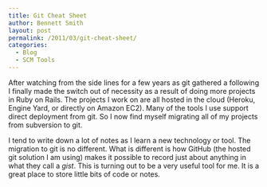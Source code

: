 ```yaml
---
title: Git Cheat Sheet
author: Bennett Smith
layout: post
permalink: /2011/03/git-cheat-sheet/
categories:
  - Blog
  - SCM Tools
---
```

After watching from the side lines for a few years as git gathered a following I finally made the switch out of necessity as a result of doing more projects in Ruby on Rails. The projects I work on are all hosted in the cloud (Heroku, Engine Yard, or directly on Amazon EC2). Many of the tools I use support direct deployment from git. So I now find myself migrating all of my projects from subversion to git. 

I tend to write down a lot of notes as I learn a new technology or tool. The migration to git is no different. What is different is how GitHub (the hosted git solution I am using) makes it possible to record just about anything in what they call a *gist*. This is turning out to be a very useful tool for me. It is a great place to store little bits of code or notes. 



